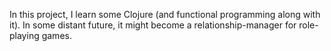 In this project, I learn some Clojure (and functional programming along with it).
In some distant future, it might become a relationship-manager for role-playing games.
